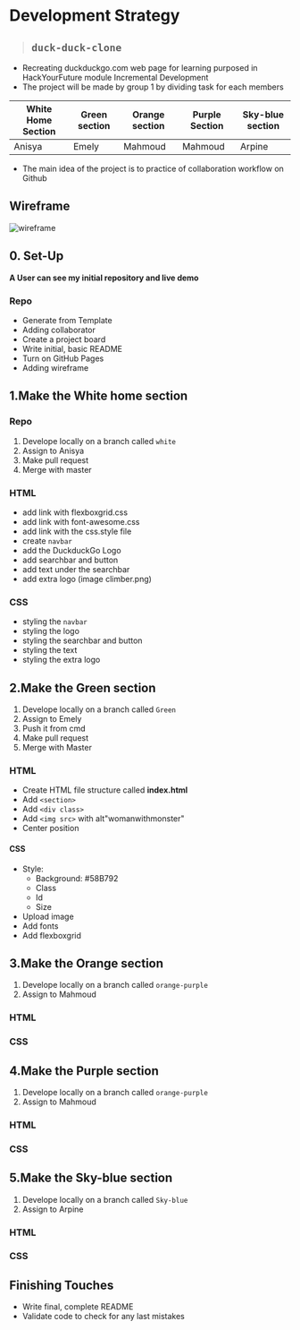 # Development Strategy

>## `duck-duck-clone`

- Recreating duckduckgo.com web page for learning purposed in HackYourFuture module Incremental Development
- The project will be made by group 1 by dividing task for each members

|White Home Section | Green section | Orange section | Purple Section | Sky-blue section |
|-------------------|---------------|----------------| ---------------|------------------|
|   Anisya          |   Emely       |     Mahmoud      |    Mahmoud     |     Arpine       |

- The main idea of the project is to practice of collaboration workflow on Github

## Wireframe

<!-- include a wireframe for your project in this repository, and display it here -->
<!-- wireframe.cc is a good site for getting started with wireframes -->
![wireframe](https://user-images.githubusercontent.com/67062698/95814624-1acf3f80-0d1b-11eb-9699-88e1f33ee104.png)

## 0. Set-Up

__A User can see my initial repository and live demo__

### Repo
* Generate from Template
* Adding collaborator
* Create a project board
* Write initial, basic README
* Turn on GitHub Pages
* Adding wireframe

## 1.Make the White home section
### Repo
1. Develope locally on a branch called `white`
2. Assign to Anisya
3. Make pull request
4. Merge with master

### HTML
* add link with flexboxgrid.css
* add link with font-awesome.css
* add link with the css.style file
* create `navbar`
* add the DuckduckGo Logo
* add searchbar and button
* add text under the searchbar
* add extra logo (image climber.png) 

### CSS
* styling the `navbar`
* styling the logo
* styling the searchbar and button
* styling the text
* styling the extra logo 

## 2.Make the Green section
1. Develope locally on a branch called `Green`
2. Assign to Emely
3. Push it from cmd
4. Make pull request
5. Merge with Master

### HTML
* Create HTML file structure called __index.html__
* Add `<section>`
* Add  `<div class>`
* Add `<img src>` with alt"womanwithmonster"
* Center position

#### CSS
* Style: 
   * Background: #58B792
   * Class
   * Id
   * Size
* Upload image
* Add fonts
* Add flexboxgrid 



## 3.Make the Orange section
1. Develope locally on a branch called `orange-purple`
2. Assign to Mahmoud
### HTML

### CSS

## 4.Make the Purple section
1. Develope locally on a branch called `orange-purple`
2. Assign to Mahmoud

### HTML

### CSS

## 5.Make the Sky-blue section
1. Develope locally on a branch called `Sky-blue`
2. Assign to Arpine

### HTML

### CSS

## Finishing Touches

- Write final, complete README
- Validate code to check for any last mistakes

